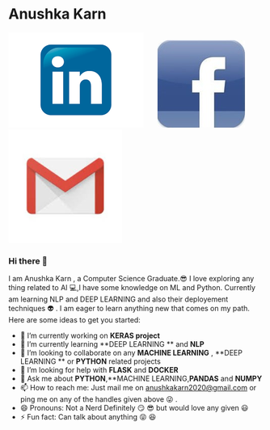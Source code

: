 # Anushka Karn

[![linkedin](https://github.com/anushkakarn26/anushkakarn26/blob/master/linkedin.png)](https://www.linkedin.com/in/anushka/)&nbsp;&nbsp;&nbsp;&nbsp;&nbsp;&nbsp;&nbsp;[![facebook](https://github.com/anushkakarn26/anushkakarn26/blob/master/facebook.jpg)](https://www.facebook.com/anushka.karn)&nbsp;&nbsp;&nbsp;&nbsp;&nbsp;&nbsp;&nbsp;[![mail](https://github.com/anushkakarn26/anushkakarn26/blob/master/gmail.jpg)](mailto:anushkakarn2020@gmail.com)



### Hi there 👋

<!--
**anushkakarn26/anushkakarn26** is a ✨ _special_ ✨ repository because its `README.md` (this file) appears on your GitHub profile.-->
I am Anushka Karn , a Computer Science Graduate.:sunglasses: I love exploring any thing related to AI :computer:,I have some knowledge on ML and Python. Currently am learning NLP and DEEP LEARNING and also their deployement techniques :alien: . I am eager to learn anything new that comes on my path.
Here are some ideas to get you started:

- 🔭 I’m currently working on **KERAS project**
- 🌱 I’m currently learning **DEEP LEARNING ** and **NLP**
- 👯 I’m looking to collaborate on any **MACHINE LEARNING** , **DEEP LEARNING ** or **PYTHON** related projects
- 🤔 I’m looking for help with **FLASK** and **DOCKER**
- 💬 Ask me about **PYTHON**,**MACHINE LEARNING,**PANDAS** and **NUMPY**
- 📫 How to reach me: Just mail me on [anushkakarn2020@gmail.com](mailto:anushkakarn2020@gmail.com) or ping me on any of the handles given above :stuck_out_tongue_winking_eye: .
- 😄 Pronouns: Not a Nerd Definitely :smirk: :sunglasses: but would love any given :smiley:
- ⚡ Fun fact: Can talk about anything :stuck_out_tongue_closed_eyes: :laughing:

